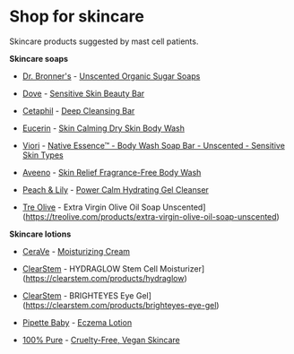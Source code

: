 <!--
source: jph
tags: shop
-->

# Shop for skincare

Skincare products suggested by mast cell patients.

**Skincare soaps**

* [Dr. Bronner's](https://www.drbronner.com) - [Unscented Organic Sugar Soaps](https://www.drbronner.com/products/baby-unscented-organic-sugar-soaps)

* [Dove](https://www.dove.com) - [Sensitive Skin Beauty Bar](https://www.dove.com/us/p/sensitive-skin-beauty-bar.html/08720182263148)

* [Cetaphil](https://www.cetaphil.com) - [Deep Cleansing Bar](https://www.cetaphil.com/us/cleansers/deep-cleansing-bar/302993923572.html)

* [Eucerin](https://www.eucerinus.com) - [Skin Calming Dry Skin Body Wash](https://www.eucerinus.com/products/calming/eucerin-skin-calming-dry-skin-body-wash)

* [Viori](https://viori.com) - [Native Essence™ - Body Wash Soap Bar - Unscented - Sensitive Skin Types](https://viori.com/collections/body-wash/products/unscented-native-essence-body-wash-bar)

* [Aveeno](https://www.aveeno.com) - [Skin Relief Fragrance-Free Body Wash](https://www.aveeno.com/products/skin-relief-unscented-body-wash-for-sensitive-skin)

* [Peach & Lily](https://www.peachandlily.com) - [Power Calm Hydrating Gel Cleanser](https://www.peachandlily.com/products/power-calm-hydrating-gel-cleanser)

* [Tre Olive](https://treolive.com) - Extra Virgin Olive Oil Soap Unscented](https://treolive.com/products/extra-virgin-olive-oil-soap-unscented)

**Skincare lotions**

* [CeraVe](https://www.cerave.com) - [Moisturizing Cream](https://www.cerave.com/skincare/moisturizers/moisturizing-cream)

* [ClearStem](https://clearstem.com) - HYDRAGLOW Stem Cell Moisturizer](https://clearstem.com/products/hydraglow)

* [ClearStem](https://clearstem.com) - BRIGHTEYES Eye Gel](https://clearstem.com/products/brighteyes-eye-gel)

* [Pipette Baby](https://www.pipettebaby.com) - [Eczema Lotion](https://www.pipettebaby.com/products/eczema-lotion)

* [100% Pure](https://www.100percentpure.com) - [Cruelty-Free, Vegan Skincare](https://www.100percentpure.com/collections/skin-care)
